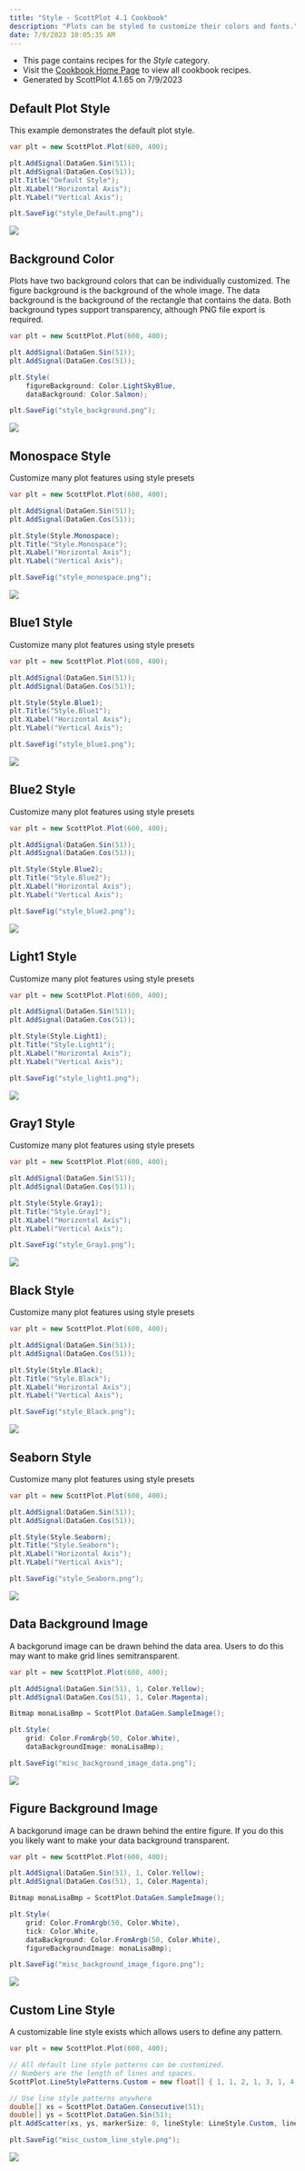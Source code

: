 ```yaml
---
title: "Style - ScottPlot 4.1 Cookbook"
description: "Plots can be styled to customize their colors and fonts."
date: 7/9/2023 10:05:35 AM
---
```


* This page contains recipes for the _Style_ category.
* Visit the [Cookbook Home Page](../../) to view all cookbook recipes.
* Generated by ScottPlot 4.1.65 on 7/9/2023
## Default Plot Style

This example demonstrates the default plot style.

```cs
var plt = new ScottPlot.Plot(600, 400);

plt.AddSignal(DataGen.Sin(51));
plt.AddSignal(DataGen.Cos(51));
plt.Title("Default Style");
plt.XLabel("Horizontal Axis");
plt.YLabel("Vertical Axis");

plt.SaveFig("style_Default.png");
```

<img src='../../images/style_default.png' class='d-block mx-auto my-5' />


## Background Color

Plots have two background colors that can be individually customized. The figure background is the background of the whole image. The data background is the background of the rectangle that contains the data. Both background types support transparency, although PNG file export is required.

```cs
var plt = new ScottPlot.Plot(600, 400);

plt.AddSignal(DataGen.Sin(51));
plt.AddSignal(DataGen.Cos(51));

plt.Style(
    figureBackground: Color.LightSkyBlue,
    dataBackground: Color.Salmon);

plt.SaveFig("style_background.png");
```

<img src='../../images/style_background.png' class='d-block mx-auto my-5' />


## Monospace Style

Customize many plot features using style presets

```cs
var plt = new ScottPlot.Plot(600, 400);

plt.AddSignal(DataGen.Sin(51));
plt.AddSignal(DataGen.Cos(51));

plt.Style(Style.Monospace);
plt.Title("Style.Monospace");
plt.XLabel("Horizontal Axis");
plt.YLabel("Vertical Axis");

plt.SaveFig("style_monospace.png");
```

<img src='../../images/style_monospace.png' class='d-block mx-auto my-5' />


## Blue1 Style

Customize many plot features using style presets

```cs
var plt = new ScottPlot.Plot(600, 400);

plt.AddSignal(DataGen.Sin(51));
plt.AddSignal(DataGen.Cos(51));

plt.Style(Style.Blue1);
plt.Title("Style.Blue1");
plt.XLabel("Horizontal Axis");
plt.YLabel("Vertical Axis");

plt.SaveFig("style_blue1.png");
```

<img src='../../images/style_blue1.png' class='d-block mx-auto my-5' />


## Blue2 Style

Customize many plot features using style presets

```cs
var plt = new ScottPlot.Plot(600, 400);

plt.AddSignal(DataGen.Sin(51));
plt.AddSignal(DataGen.Cos(51));

plt.Style(Style.Blue2);
plt.Title("Style.Blue2");
plt.XLabel("Horizontal Axis");
plt.YLabel("Vertical Axis");

plt.SaveFig("style_blue2.png");
```

<img src='../../images/style_blue2.png' class='d-block mx-auto my-5' />


## Light1 Style

Customize many plot features using style presets

```cs
var plt = new ScottPlot.Plot(600, 400);

plt.AddSignal(DataGen.Sin(51));
plt.AddSignal(DataGen.Cos(51));

plt.Style(Style.Light1);
plt.Title("Style.Light1");
plt.XLabel("Horizontal Axis");
plt.YLabel("Vertical Axis");

plt.SaveFig("style_light1.png");
```

<img src='../../images/style_light1.png' class='d-block mx-auto my-5' />


## Gray1 Style

Customize many plot features using style presets

```cs
var plt = new ScottPlot.Plot(600, 400);

plt.AddSignal(DataGen.Sin(51));
plt.AddSignal(DataGen.Cos(51));

plt.Style(Style.Gray1);
plt.Title("Style.Gray1");
plt.XLabel("Horizontal Axis");
plt.YLabel("Vertical Axis");

plt.SaveFig("style_Gray1.png");
```

<img src='../../images/style_gray1.png' class='d-block mx-auto my-5' />


## Black Style

Customize many plot features using style presets

```cs
var plt = new ScottPlot.Plot(600, 400);

plt.AddSignal(DataGen.Sin(51));
plt.AddSignal(DataGen.Cos(51));

plt.Style(Style.Black);
plt.Title("Style.Black");
plt.XLabel("Horizontal Axis");
plt.YLabel("Vertical Axis");

plt.SaveFig("style_Black.png");
```

<img src='../../images/style_black.png' class='d-block mx-auto my-5' />


## Seaborn Style

Customize many plot features using style presets

```cs
var plt = new ScottPlot.Plot(600, 400);

plt.AddSignal(DataGen.Sin(51));
plt.AddSignal(DataGen.Cos(51));

plt.Style(Style.Seaborn);
plt.Title("Style.Seaborn");
plt.XLabel("Horizontal Axis");
plt.YLabel("Vertical Axis");

plt.SaveFig("style_Seaborn.png");
```

<img src='../../images/style_seaborn.png' class='d-block mx-auto my-5' />


## Data Background Image

A backgorund image can be drawn behind the data area. Users to do this may want to make grid lines semitransparent.

```cs
var plt = new ScottPlot.Plot(600, 400);

plt.AddSignal(DataGen.Sin(51), 1, Color.Yellow);
plt.AddSignal(DataGen.Cos(51), 1, Color.Magenta);

Bitmap monaLisaBmp = ScottPlot.DataGen.SampleImage();

plt.Style(
    grid: Color.FromArgb(50, Color.White),
    dataBackgroundImage: monaLisaBmp);

plt.SaveFig("misc_background_image_data.png");
```

<img src='../../images/misc_background_image_data.png' class='d-block mx-auto my-5' />


## Figure Background Image

A backgorund image can be drawn behind the entire figure. If you do this you likely want to make your data background transparent.

```cs
var plt = new ScottPlot.Plot(600, 400);

plt.AddSignal(DataGen.Sin(51), 1, Color.Yellow);
plt.AddSignal(DataGen.Cos(51), 1, Color.Magenta);

Bitmap monaLisaBmp = ScottPlot.DataGen.SampleImage();

plt.Style(
    grid: Color.FromArgb(50, Color.White),
    tick: Color.White,
    dataBackground: Color.FromArgb(50, Color.White),
    figureBackgroundImage: monaLisaBmp);

plt.SaveFig("misc_background_image_figure.png");
```

<img src='../../images/misc_background_image_figure.png' class='d-block mx-auto my-5' />


## Custom Line Style

A customizable line style exists which allows users to define any pattern.

```cs
var plt = new ScottPlot.Plot(600, 400);

// All default line style patterns can be customized.
// Numbers are the length of lines and spaces.
ScottPlot.LineStylePatterns.Custom = new float[] { 1, 1, 2, 1, 3, 1, 4, 1 };

// Use line style patterns anywhere
double[] xs = ScottPlot.DataGen.Consecutive(51);
double[] ys = ScottPlot.DataGen.Sin(51);
plt.AddScatter(xs, ys, markerSize: 0, lineStyle: LineStyle.Custom, lineWidth: 5);

plt.SaveFig("misc_custom_line_style.png");
```

<img src='../../images/misc_custom_line_style.png' class='d-block mx-auto my-5' />



